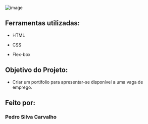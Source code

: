 ![image](https://user-images.githubusercontent.com/77756047/211304452-220fedf0-f91b-490f-8a65-a60ce860bc5c.png)

## Ferramentas utilizadas:

* HTML

* CSS

* Flex-box

## Objetivo do Projeto:

* Criar um portifolio para apresentar-se disponível a uma vaga de emprego.

## Feito por:

### Pedro Silva Carvalho
